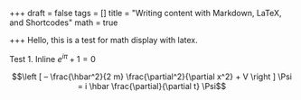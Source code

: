 +++
draft = false
tags = []
title = "Writing content with Markdown, LaTeX, and Shortcodes"
math = true

+++
Hello, this is a test for math display with latex.

Test 1. Inline $e^{i\pi}+1=0$

$$\left [ – \frac{\hbar^2}{2 m} \frac{\partial^2}{\partial x^2} + V \right ] \Psi = i \hbar \frac{\partial}{\partial t} \Psi$$
